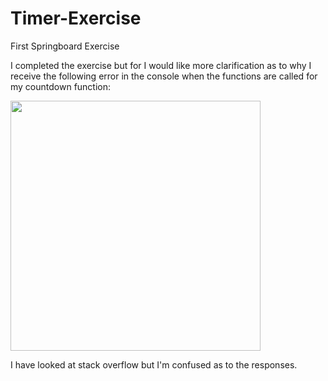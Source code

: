 # Timer-Exercise
First Springboard Exercise

I completed the exercise but for I would like more clarification as to why I receive the following error in the console when the functions are called for my countdown function:


<img src="https://github.com/mjmariani/Timer-Exercise/issues/1#issue-577426127" width="400px"></img> 


I have looked at stack overflow but I'm confused as to the responses.
